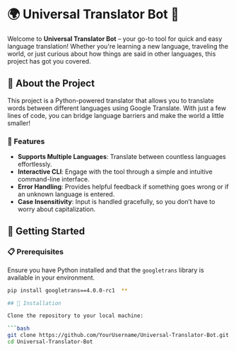 # 🌍 Universal Translator Bot 🚀

Welcome to **Universal Translator Bot** – your go-to tool for quick and easy language translation! Whether you're learning a new language, traveling the world, or just curious about how things are said in other languages, this project has got you covered. 

## 🧠 About the Project

This project is a Python-powered translator that allows you to translate words between different languages using Google Translate. With just a few lines of code, you can bridge language barriers and make the world a little smaller!

### 🌟 Features
- **Supports Multiple Languages**: Translate between countless languages effortlessly.
- **Interactive CLI**: Engage with the tool through a simple and intuitive command-line interface.
- **Error Handling**: Provides helpful feedback if something goes wrong or if an unknown language is entered.
- **Case Insensitivity**: Input is handled gracefully, so you don’t have to worry about capitalization.
  
## 🚀 Getting Started

### 📋 Prerequisites

Ensure you have Python installed and that the `googletrans` library is available in your environment.

```bash
pip install googletrans==4.0.0-rc1  **

## 🔧 Installation

Clone the repository to your local machine:

```bash
git clone https://github.com/YourUsername/Universal-Translator-Bot.git
cd Universal-Translator-Bot


